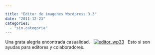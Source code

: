 ```yaml
---

title: "Editor de imagenes Wordpress 3.3"
date: "2011-12-23"
categories: 
  - "sin-categoria"
---
```


Una grata alegría encontrada casualidad.   [![editor_wp33](images/6560043539_957588203e_z.jpg)](https://www.flickr.com/photos/12949201@N08/6560043539/ "editor_wp33 por sicotico, en Flickr")   Esto si son ayudas para editores y colaboradores.
